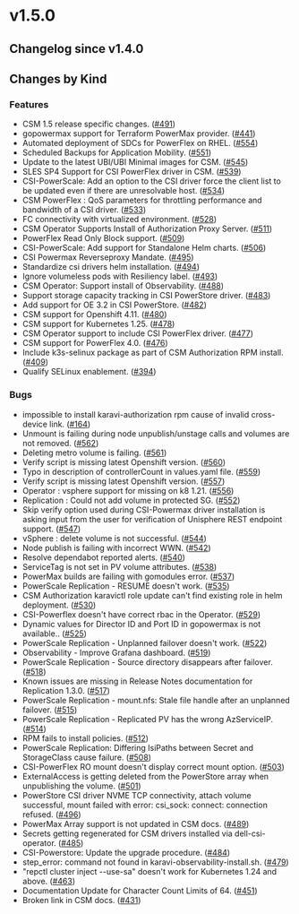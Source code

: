 # v1.5.0 

## Changelog since v1.4.0 

## Changes by Kind 

### Features 

- CSM 1.5 release specific changes. ([#491](https://github.com/dell/csm/issues/491))
- gopowermax support for Terraform PowerMax provider. ([#441](https://github.com/dell/csm/issues/441))
- Automated deployment of SDCs for PowerFlex on RHEL. ([#554](https://github.com/dell/csm/issues/554))
- Scheduled Backups for Application Mobility. ([#551](https://github.com/dell/csm/issues/551))
- Update to the latest UBI/UBI Minimal images for CSM. ([#545](https://github.com/dell/csm/issues/545))
- SLES SP4 Support for CSI PowerFlex driver in CSM. ([#539](https://github.com/dell/csm/issues/539))
- CSI-PowerScale: Add an option to the CSI driver force the client list to be updated even if there are unresolvable host. ([#534](https://github.com/dell/csm/issues/534))
- CSM PowerFlex : QoS parameters for throttling performance and bandwidth of a CSI driver. ([#533](https://github.com/dell/csm/issues/533))
- FC connectivity with virtualized environment. ([#528](https://github.com/dell/csm/issues/528))
- CSM Operator Supports Install of Authorization Proxy Server. ([#511](https://github.com/dell/csm/issues/511))
- PowerFlex Read Only Block support. ([#509](https://github.com/dell/csm/issues/509))
- CSI-PowerScale: Add support for Standalone Helm charts. ([#506](https://github.com/dell/csm/issues/506))
- CSI Powermax Reverseproxy Mandate. ([#495](https://github.com/dell/csm/issues/495))
- Standardize csi drivers helm installation. ([#494](https://github.com/dell/csm/issues/494))
- Ignore volumeless pods with Resiliency label. ([#493](https://github.com/dell/csm/issues/493))
- CSM Operator: Support install of Observability. ([#488](https://github.com/dell/csm/issues/488))
- Support storage capacity tracking in CSI PowerStore driver. ([#483](https://github.com/dell/csm/issues/483))
- Add support for OE 3.2 in CSI PowerStore. ([#482](https://github.com/dell/csm/issues/482))
- CSM support for Openshift 4.11. ([#480](https://github.com/dell/csm/issues/480))
- CSM support for Kubernetes 1.25. ([#478](https://github.com/dell/csm/issues/478))
- CSM Operator support to include CSI PowerFlex driver. ([#477](https://github.com/dell/csm/issues/477))
- CSM support for PowerFlex 4.0. ([#476](https://github.com/dell/csm/issues/476))
- Include k3s-selinux package as part of CSM Authorization RPM install. ([#409](https://github.com/dell/csm/issues/409))
- Qualify SELinux enablement. ([#394](https://github.com/dell/csm/issues/394))

### Bugs 

- impossible to install karavi-authorization rpm cause of invalid cross-device link. ([#164](https://github.com/dell/csm/issues/164))
- Unmount is failing during node unpublish/unstage calls and volumes are not removed. ([#562](https://github.com/dell/csm/issues/562))
- Deleting metro volume is failing. ([#561](https://github.com/dell/csm/issues/561))
- Verify script is missing latest Openshift version. ([#560](https://github.com/dell/csm/issues/560))
- Typo in description of controllerCount in values.yaml file. ([#559](https://github.com/dell/csm/issues/559))
- Verify script is missing latest Openshift version. ([#557](https://github.com/dell/csm/issues/557))
- Operator : vsphere support for missing on k8 1.21. ([#556](https://github.com/dell/csm/issues/556))
- Replication : Could not add volume in protected SG. ([#552](https://github.com/dell/csm/issues/552))
- Skip verify option used during CSI-Powermax driver installation is asking input from the user for verification of Unisphere REST endpoint support. ([#547](https://github.com/dell/csm/issues/547))
- vSphere : delete volume is not successful. ([#544](https://github.com/dell/csm/issues/544))
- Node publish is failing with incorrect WWN. ([#542](https://github.com/dell/csm/issues/542))
- Resolve dependabot reported alerts. ([#540](https://github.com/dell/csm/issues/540))
- ServiceTag is not set in PV volume attributes. ([#538](https://github.com/dell/csm/issues/538))
- PowerMax builds are failing with gomodules error. ([#537](https://github.com/dell/csm/issues/537))
- PowerScale Replication - RESUME doesn't work. ([#535](https://github.com/dell/csm/issues/535))
- CSM Authorization karavictl role update can't find existing role in helm deployment. ([#530](https://github.com/dell/csm/issues/530))
- CSI-Powerflex doesn't have correct rbac in the Operator. ([#529](https://github.com/dell/csm/issues/529))
- Dynamic values for Director ID and Port ID in gopowermax is not available.. ([#525](https://github.com/dell/csm/issues/525))
- PowerScale Replication - Unplanned failover doesn't work. ([#522](https://github.com/dell/csm/issues/522))
- Observability - Improve Grafana dashboard. ([#519](https://github.com/dell/csm/issues/519))
- PowerScale Replication - Source directory disappears after failover. ([#518](https://github.com/dell/csm/issues/518))
- Known issues are missing in Release Notes documentation for Replication 1.3.0. ([#517](https://github.com/dell/csm/issues/517))
- PowerScale Replication - mount.nfs: Stale file handle after an unplanned failover. ([#515](https://github.com/dell/csm/issues/515))
- PowerScale Replication - Replicated PV has the wrong AzServiceIP. ([#514](https://github.com/dell/csm/issues/514))
- RPM fails to install policies. ([#512](https://github.com/dell/csm/issues/512))
- PowerScale Replication: Differing IsiPaths between Secret and StorageClass cause failure. ([#508](https://github.com/dell/csm/issues/508))
- CSI-PowerFlex RO mount doesn't display correct mount option. ([#503](https://github.com/dell/csm/issues/503))
- ExternalAccess is getting deleted from the PowerStore array when unpublishing the volume. ([#501](https://github.com/dell/csm/issues/501))
- PowerStore CSI driver NVME TCP connectivity, attach volume successful, mount failed with error: csi_sock: connect: connection refused. ([#496](https://github.com/dell/csm/issues/496))
- PowerMax Array support is not updated in CSM docs. ([#489](https://github.com/dell/csm/issues/489))
- Secrets getting regenerated for CSM drivers installed via dell-csi-operator. ([#485](https://github.com/dell/csm/issues/485))
- CSI-Powerstore: Update the upgrade procedure. ([#484](https://github.com/dell/csm/issues/484))
- step_error: command not found in karavi-observability-install.sh. ([#479](https://github.com/dell/csm/issues/479))
- "repctl cluster inject --use-sa" doesn't work for Kubernetes 1.24 and above. ([#463](https://github.com/dell/csm/issues/463))
- Documentation Update for Character Count Limits of 64. ([#451](https://github.com/dell/csm/issues/451))
- Broken link in CSM docs. ([#431](https://github.com/dell/csm/issues/431))
